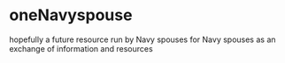 # oneNavyspouse
hopefully a future resource run by Navy spouses for Navy spouses as an exchange of information and resources
